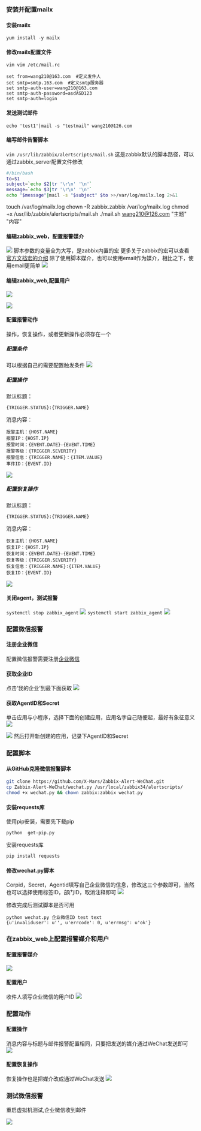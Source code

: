 ### 安装并配置mailx
#### 安装mailx
`yum install -y mailx`
#### 修改mailx配置文件
`vim vim /etc/mail.rc`
```
set from=wang210@163.com  #定义发件人
set smtp=smtp.163.com  #定义smtp服务器
set smtp-auth-user=wang210@163.com 
set smtp-auth-password=asdASD123
set smtp-auth=login
```
#### 发送测试邮件
`echo 'test1'|mail -s "testmail" wang210@126.com`
#### 编写邮件告警脚本
`vim /usr/lib/zabbix/alertscripts/mail.sh`
这是zabbix默认的脚本路径，可以通过zabbix_server配置文件修改
```bash
#/bin/bash
to=$1
subject=`echo $2|tr '\r\n' '\n'`
message=`echo $3|tr '\r\n' '\n'`
echo "$message"|mail -s "$subject" $to >>/var/log/mailx.log 2>&1
```
touch /var/log/mailx.log
chown -R zabbix.zabbix /var/log/mailx.log
chmod +x /usr/lib/zabbix/alertscripts/mail.sh
./mail.sh wang210@126.com "主题" "内容"

#### 编辑zabbix_web，配置报警媒介
![](http://i2.51cto.com/images/blog/201812/26/4b30209d2fd8e34fddbede58eb5d0e59.png?x-oss-process=image/watermark,size_16,text_QDUxQ1RP5Y2a5a6i,color_FFFFFF,t_100,g_se,x_10,y_10,shadow_90,type_ZmFuZ3poZW5naGVpdGk=)
脚本参数的变量全为大写，是zabbix内置的宏
更多关于zabbix的宏可以查看 [官方文档宏的介绍](https://www.zabbix.com/documentation/4.0/manual/appendix/macros/supported_by_location)
除了使用脚本媒介，也可以使用email作为媒介，相比之下，使用email更简单
![](http://i2.51cto.com/images/blog/201812/26/0dd2ee62175b57174231f0243ce868df.png?x-oss-process=image/watermark,size_16,text_QDUxQ1RP5Y2a5a6i,color_FFFFFF,t_100,g_se,x_10,y_10,shadow_90,type_ZmFuZ3poZW5naGVpdGk=)

#### 编辑zabbix_web,配置用户
![](http://i2.51cto.com/images/blog/201812/26/6dfce1ea7e91282c2af003f9240ff0e3.png?x-oss-process=image/watermark,size_16,text_QDUxQ1RP5Y2a5a6i,color_FFFFFF,t_100,g_se,x_10,y_10,shadow_90,type_ZmFuZ3poZW5naGVpdGk=)

![](http://i2.51cto.com/images/blog/201812/26/d89d480b672450d5266347f765884b65.png?x-oss-process=image/watermark,size_16,text_QDUxQ1RP5Y2a5a6i,color_FFFFFF,t_100,g_se,x_10,y_10,shadow_90,type_ZmFuZ3poZW5naGVpdGk=)

#### 配置报警动作
操作，恢复操作，或者更新操作必须存在一个
##### 配置条件
可以根据自己的需要配置触发条件
![](http://i2.51cto.com/images/blog/201812/26/8014d73a490f194019802c26c0291111.png?x-oss-process=image/watermark,size_16,text_QDUxQ1RP5Y2a5a6i,color_FFFFFF,t_100,g_se,x_10,y_10,shadow_90,type_ZmFuZ3poZW5naGVpdGk=)

##### 配置操作
默认标题：

```
{TRIGGER.STATUS}:{TRIGGER.NAME}
```

消息内容：

```
报警主机：{HOST.NAME}
报警IP：{HOST.IP}
报警时间：{EVENT.DATE}-{EVENT.TIME}
报警等级：{TRIGGER.SEVERITY}
报警信息：{TRIGGER.NAME}：{ITEM.VALUE}
事件ID：{EVENT.ID}
```

![](http://i2.51cto.com/images/blog/201812/26/bd22df3fccc6b83f94d0b0068dcab6ba.png?x-oss-process=image/watermark,size_16,text_QDUxQ1RP5Y2a5a6i,color_FFFFFF,t_100,g_se,x_10,y_10,shadow_90,type_ZmFuZ3poZW5naGVpdGk=)

##### 配置恢复操作
默认标题：

```
{TRIGGER.STATUS}:{TRIGGER.NAME}

```

消息内容：

```
恢复主机：{HOST.NAME}
恢复IP：{HOST.IP}
恢复时间：{EVENT.DATE}-{EVENT.TIME}
恢复等级：{TRIGGER.SEVERITY}
恢复信息：{TRIGGER.NAME}:{ITEM.VALUE}
恢复ID：{EVENT.ID}
```

![](http://i2.51cto.com/images/blog/201812/26/3fe7d7252ec3ed0619515cccea210c51.png?x-oss-process=image/watermark,size_16,text_QDUxQ1RP5Y2a5a6i,color_FFFFFF,t_100,g_se,x_10,y_10,shadow_90,type_ZmFuZ3poZW5naGVpdGk=)

#### 关闭agent，测试报警
`systemctl stop zabbix_agent`
![](http://i2.51cto.com/images/blog/201812/26/66f5765e3a51d384d19f892129900e38.png?x-oss-process=image/watermark,size_16,text_QDUxQ1RP5Y2a5a6i,color_FFFFFF,t_100,g_se,x_10,y_10,shadow_90,type_ZmFuZ3poZW5naGVpdGk=)
`systemctl start zabbix_agent`
![](http://i2.51cto.com/images/blog/201812/26/7b610b3290faf31421b7f75f7a4c572b.png?x-oss-process=image/watermark,size_16,text_QDUxQ1RP5Y2a5a6i,color_FFFFFF,t_100,g_se,x_10,y_10,shadow_90,type_ZmFuZ3poZW5naGVpdGk=)

### 配置微信报警
#### 注册企业微信
配置微信报警需要注册[企业微信](https://work.weixin.qq.com/wework_admin/frame)
#### 获取企业ID
点击‘我的企业’到最下面获取
![](http://i2.51cto.com/images/blog/201812/26/b6599f09a564f242de833497f2b8d930.png?x-oss-process=image/watermark,size_16,text_QDUxQ1RP5Y2a5a6i,color_FFFFFF,t_100,g_se,x_10,y_10,shadow_90,type_ZmFuZ3poZW5naGVpdGk=)

####  获取AgentID和Secret
单击应用与小程序，选择下面的创建应用，应用名字自己随便起，最好有象征意义
![](http://i2.51cto.com/images/blog/201812/26/3ff5841c77954523003a60bd00a65de8.png?x-oss-process=image/watermark,size_16,text_QDUxQ1RP5Y2a5a6i,color_FFFFFF,t_100,g_se,x_10,y_10,shadow_90,type_ZmFuZ3poZW5naGVpdGk=)

![](http://i2.51cto.com/images/blog/201812/26/9762e8c984e502cc155f5a0fa6e4500b.png?x-oss-process=image/watermark,size_16,text_QDUxQ1RP5Y2a5a6i,color_FFFFFF,t_100,g_se,x_10,y_10,shadow_90,type_ZmFuZ3poZW5naGVpdGk=)
然后打开新创建的应用，记录下AgentID和Secret
### 配置脚本
#### 从GitHub克隆微信报警脚本
```bash
git clone https://github.com/X-Mars/Zabbix-Alert-WeChat.git
cp Zabbix-Alert-WeChat/wechat.py /usr/local/zabbix34/alertscripts/
chmod +x wechat.py && chown zabbix:zabbix wechat.py
```
#### 安装requests库
使用pip安装，需要先下载pip
```
python  get-pip.py
```
安装requests库
```bash 
pip install requests
```
#### 修改wechat.py脚本
Corpid，Secret，Agentid填写自己企业微信的信息，修改这三个参数即可，当然也可以选择使用标签ID，部门ID，取消注释即可
![](http://i2.51cto.com/images/blog/201812/26/133026e0013bd3ff66cb257c40ac4a4b.png?x-oss-process=image/watermark,size_16,text_QDUxQ1RP5Y2a5a6i,color_FFFFFF,t_100,g_se,x_10,y_10,shadow_90,type_ZmFuZ3poZW5naGVpdGk=)

修改完成后测试脚本是否可用
```
python wechat.py 企业微信ID test text
{u'invaliduser': u'', u'errcode': 0, u'errmsg': u'ok'}
```
### 在zabbix_web上配置报警媒介和用户
#### 配置报警媒介
![](http://i2.51cto.com/images/blog/201812/26/9be9b96ea260b5481765943ce41aee93.png?x-oss-process=image/watermark,size_16,text_QDUxQ1RP5Y2a5a6i,color_FFFFFF,t_100,g_se,x_10,y_10,shadow_90,type_ZmFuZ3poZW5naGVpdGk=)

#### 配置用户
收件人填写企业微信的用户ID
![](http://i2.51cto.com/images/blog/201812/26/c428cbc26995e56fe763d76be730f51f.png?x-oss-process=image/watermark,size_16,text_QDUxQ1RP5Y2a5a6i,color_FFFFFF,t_100,g_se,x_10,y_10,shadow_90,type_ZmFuZ3poZW5naGVpdGk=)

### 配置动作
#### 配置操作
消息内容与标题与邮件报警配置相同，只要把发送的媒介通过WeChat发送即可
![](http://i2.51cto.com/images/blog/201812/26/75504adfad809b4fbdb3e99fa63e157c.png?x-oss-process=image/watermark,size_16,text_QDUxQ1RP5Y2a5a6i,color_FFFFFF,t_100,g_se,x_10,y_10,shadow_90,type_ZmFuZ3poZW5naGVpdGk=)

#### 配置恢复操作
恢复操作也是把媒介改成通过WeChat发送
![](http://i2.51cto.com/images/blog/201812/26/7e18c7cc7a52fccf8974d470cbc24129.png?x-oss-process=image/watermark,size_16,text_QDUxQ1RP5Y2a5a6i,color_FFFFFF,t_100,g_se,x_10,y_10,shadow_90,type_ZmFuZ3poZW5naGVpdGk=)

### 测试微信报警
重启虚拟机测试,企业微信收到邮件

![](http://i2.51cto.com/images/blog/201812/26/7682e523da05b253535a4df4d54be955.jpg?x-oss-process=image/watermark,size_16,text_QDUxQ1RP5Y2a5a6i,color_FFFFFF,t_100,g_se,x_10,y_10,shadow_90,type_ZmFuZ3poZW5naGVpdGk=)
